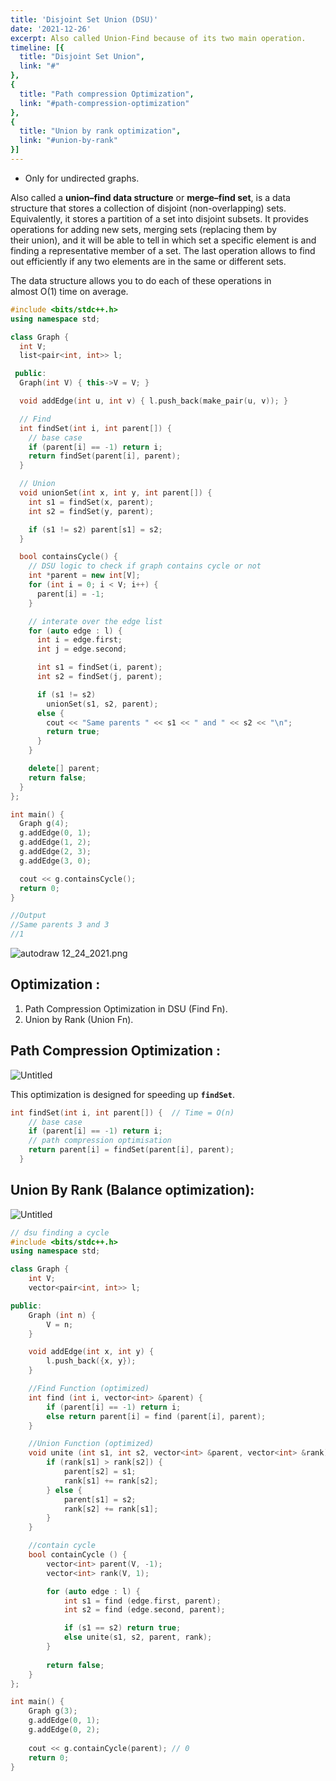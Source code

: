 ```yaml
---
title: 'Disjoint Set Union (DSU)'
date: '2021-12-26'
excerpt: Also called Union-Find because of its two main operation.
timeline: [{
  title: "Disjoint Set Union",
  link: "#"
},
{
  title: "Path compression Optimization",
  link: "#path-compression-optimization"
},
{
  title: "Union by rank optimization",
  link: "#union-by-rank"
}]
---
```


- Only for undirected graphs.

Also called a **union–find data structure** or **merge–find set**, is a data structure that stores a collection of disjoint (non-overlapping) sets. Equivalently, it stores a partition of a set into disjoint subsets. It provides operations for adding new sets, merging sets (replacing them by their union),  and it will be able to tell in which set a specific element is and finding a representative member of a set. The last operation allows to find out efficiently if any two elements are in the same or different sets.

The data structure allows you to do each of these operations in almost O(1) time on average.

```cpp
#include <bits/stdc++.h>
using namespace std;

class Graph {
  int V;
  list<pair<int, int>> l;

 public:
  Graph(int V) { this->V = V; }

  void addEdge(int u, int v) { l.push_back(make_pair(u, v)); }

  // Find
  int findSet(int i, int parent[]) {
    // base case
    if (parent[i] == -1) return i;
    return findSet(parent[i], parent);
  }

  // Union
  void unionSet(int x, int y, int parent[]) {
    int s1 = findSet(x, parent);
    int s2 = findSet(y, parent);

    if (s1 != s2) parent[s1] = s2;
  }

  bool containsCycle() {
    // DSU logic to check if graph contains cycle or not
    int *parent = new int[V];
    for (int i = 0; i < V; i++) {
      parent[i] = -1;
    }

    // interate over the edge list
    for (auto edge : l) {
      int i = edge.first;
      int j = edge.second;

      int s1 = findSet(i, parent);
      int s2 = findSet(j, parent);

      if (s1 != s2)
        unionSet(s1, s2, parent);
      else {
        cout << "Same parents " << s1 << " and " << s2 << "\n";
        return true;
      }
    }

    delete[] parent;
    return false;
  }
};

int main() {
  Graph g(4);
  g.addEdge(0, 1);
  g.addEdge(1, 2);
  g.addEdge(2, 3);
  g.addEdge(3, 0);

  cout << g.containsCycle();
  return 0;
}

//Output
//Same parents 3 and 3
//1
```

![autodraw 12_24_2021.png](/disjoint-set-union/autodraw_12_24_2021.png)

## Optimization :

1. Path Compression Optimization in DSU (Find Fn).
2. Union by Rank (Union Fn).

<div id="path-compression-optimization"></div>

## Path Compression Optimization :

![Untitled](/disjoint-set-union/Untitled.png)

This optimization is designed for speeding up **`findSet`**.

```cpp
int findSet(int i, int parent[]) {  // Time = O(n)
    // base case
    if (parent[i] == -1) return i;
    // path compression optimisation
    return parent[i] = findSet(parent[i], parent);
  }
```

<div id="union-by-rank"></div>

## Union By Rank (Balance optimization):

![Untitled](/disjoint-set-union/Untitled%201.png)

```cpp
// dsu finding a cycle
#include <bits/stdc++.h>
using namespace std;

class Graph {
	int V;
	vector<pair<int, int>> l;

public:
	Graph (int n) {
		V = n;
	}

	void addEdge(int x, int y) {
		l.push_back({x, y});
	}

	//Find Function (optimized)
	int find (int i, vector<int> &parent) {
		if (parent[i] == -1) return i;
		else return parent[i] = find (parent[i], parent);
	}

	//Union Function (optimized)
	void unite (int s1, int s2, vector<int> &parent, vector<int> &rank) {
		if (rank[s1] > rank[s2]) {
			parent[s2] = s1;
			rank[s1] += rank[s2];
		} else {
			parent[s1] = s2;
			rank[s2] += rank[s1];
		}
	}

	//contain cycle
	bool containCycle () {
		vector<int> parent(V, -1);
		vector<int> rank(V, 1);

		for (auto edge : l) {
			int s1 = find (edge.first, parent);
			int s2 = find (edge.second, parent);

			if (s1 == s2) return true;
			else unite(s1, s2, parent, rank);
		}
		
		return false;
	}
};

int main() {
	Graph g(3);
	g.addEdge(0, 1);
	g.addEdge(0, 2);
	
	cout << g.containCycle(parent); // 0
	return 0;
}
```